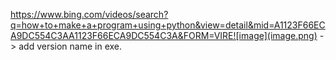 https://www.bing.com/videos/search?q=how+to+make+a+program+using+python&view=detail&mid=A1123F66ECA9DC554C3AA1123F66ECA9DC554C3A&FORM=VIRE![image](image.png)
-> add version name in exe.